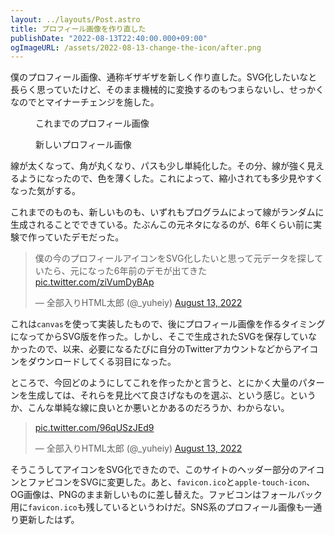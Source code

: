 ```yaml
---
layout: ../layouts/Post.astro
title: プロフィール画像を作り直した
publishDate: "2022-08-13T22:40:00.000+09:00"
ogImageURL: /assets/2022-08-13-change-the-icon/after.png
---
```


僕のプロフィール画像、通称ギザギザを新しく作り直した。SVG化したいなと長らく思っていたけど、そのまま機械的に変換するのもつまらないし、せっかくなのでとマイナーチェンジを施した。

<figure>
<img class="w-64" src="/assets/2022-08-13-change-the-icon/before.png" alt="">
<figcaption>これまでのプロフィール画像</figcaption>
</figure>

<figure>
<img class="w-64" src="/assets/2022-08-13-change-the-icon/after.png" alt="">
<figcaption>新しいプロフィール画像</figcaption>
</figure>

線が太くなって、角が丸くなり、パスも少し単純化した。その分、線が強く見えるようになったので、色を薄くした。これによって、縮小されても多少見やすくなった気がする。

これまでのものも、新しいものも、いずれもプログラムによって線がランダムに生成されることでできている。たぶんこの元ネタになるのが、6年くらい前に実験で作っていたデモだった。

<blockquote class="twitter-tweet"><p lang="ja" dir="ltr">僕の今のプロフィールアイコンをSVG化したいと思って元データを探していたら、元になった6年前のデモが出てきた <a href="https://t.co/ziVumDyBAp">pic.twitter.com/ziVumDyBAp</a></p>&mdash; 全部入りHTML太郎 (@_yuheiy) <a href="https://twitter.com/_yuheiy/status/1558387257186590720?ref_src=twsrc%5Etfw">August 13, 2022</a></blockquote> <script async src="https://platform.twitter.com/widgets.js" charset="utf-8"></script>

これは`canvas`を使って実装したもので、後にプロフィール画像を作るタイミングになってからSVG版を作った。しかし、そこで生成されたSVGを保存していなかったので、以来、必要になるたびに自分のTwitterアカウントなどからアイコンをダウンロードしてくる羽目になった。

ところで、今回どのようにしてこれを作ったかと言うと、とにかく大量のパターンを生成しては、それらを見比べて良さげなものを選ぶ、という感じ。というか、こんな単純な線に良いとか悪いとかあるのだろうか、わからない。

<blockquote class="twitter-tweet"><p lang="zxx" dir="ltr"><a href="https://t.co/96qUSzJEd9">pic.twitter.com/96qUSzJEd9</a></p>&mdash; 全部入りHTML太郎 (@_yuheiy) <a href="https://twitter.com/_yuheiy/status/1558405235328286720?ref_src=twsrc%5Etfw">August 13, 2022</a></blockquote> <script async src="https://platform.twitter.com/widgets.js" charset="utf-8"></script>

そうこうしてアイコンをSVG化できたので、このサイトのヘッダー部分のアイコンとファビコンをSVGに変更した。あと、`favicon.ico`と`apple-touch-icon`、OG画像は、PNGのまま新しいものに差し替えた。ファビコンはフォールバック用に`favicon.ico`も残しているというわけだ。SNS系のプロフィール画像も一通り更新したはず。
